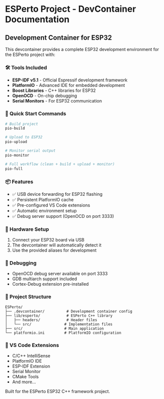 # ESPerto Project - DevContainer Documentation

## Development Container for ESP32 

This devcontainer provides a complete ESP32 development environment for the ESPerto project with:

### 🛠️ Tools Included
- **ESP-IDF v5.1** - Official Espressif development framework
- **PlatformIO** - Advanced IDE for embedded development
- **Boost Libraries** - C++ libraries for ESP32
- **OpenOCD** - On-chip debugging
- **Serial Monitors** - For ESP32 communication

### 🎯 Quick Start Commands
```bash
# Build project
pio-build

# Upload to ESP32
pio-upload

# Monitor serial output
pio-monitor

# Full workflow (clean + build + upload + monitor)
pio-full
```

### 📦 Features
- ✅ USB device forwarding for ESP32 flashing
- ✅ Persistent PlatformIO cache
- ✅ Pre-configured VS Code extensions
- ✅ Automatic environment setup
- ✅ Debug server support (OpenOCD on port 3333)

### 🔌 Hardware Setup
1. Connect your ESP32 board via USB
2. The devcontainer will automatically detect it
3. Use the provided aliases for development

### 🐛 Debugging
- OpenOCD debug server available on port 3333
- GDB multiarch support included
- Cortex-Debug extension pre-installed

### 📝 Project Structure
```
ESPerto/
├── .devcontainer/          # Development container config
├── lib/esperto/            # ESPerto C++ library
│   ├── headers/            # Header files
│   └── src/               # Implementation files
├── src/                   # Main application
└── platformio.ini         # PlatformIO configuration
```

### 🎨 VS Code Extensions
- C/C++ IntelliSense
- PlatformIO IDE
- ESP-IDF Extension
- Serial Monitor
- CMake Tools
- And more...

Built for the ESPerto ESP32 C++ framework project.
